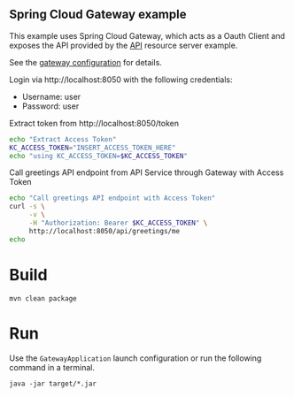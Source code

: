 Spring Cloud Gateway example
---

This example uses Spring Cloud Gateway, which acts as a Oauth Client and exposes the API provided by the [API](../api) resource server example.

See the [gateway configuration](./src/main/resources/application.yml) for details.

Login via http://localhost:8050
with the following credentials:  
- Username: user
- Password: user

Extract token from http://localhost:8050/token

```bash
echo "Extract Access Token"
KC_ACCESS_TOKEN="INSERT_ACCESS_TOKEN_HERE"
echo "using KC_ACCESS_TOKEN=$KC_ACCESS_TOKEN"
```

Call greetings API endpoint from API Service through Gateway with Access Token
```bash
echo "Call greetings API endpoint with Access Token"
curl -s \
     -v \
     -H "Authorization: Bearer $KC_ACCESS_TOKEN" \
     http://localhost:8050/api/greetings/me
echo
```

# Build

```
mvn clean package
```

# Run

Use the `GatewayApplication` launch configuration or run the following command in a terminal.

```
java -jar target/*.jar
```
